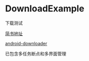 # DownloadExample
下载测试

[简书地址](http://www.jianshu.com/p/14a1949de195)

[android-downloader](https://github.com/Dpuntu/android-downloader)

已包含多任务断点和多界面管理

